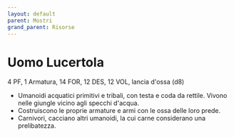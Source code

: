```yaml
---
layout: default
parent: Mostri
grand_parent: Risorse
---
```


# Uomo Lucertola

4 PF, 1 Armatura, 14 FOR, 12 DES, 12 VOL, lancia d'ossa (d8)

- Umanoidi acquatici primitivi e tribali, con testa e coda da rettile. Vivono nelle giungle vicino agli specchi d'acqua.
- Costruiscono le proprie armature e armi con le ossa delle loro prede.
- Carnivori, cacciano altri umanoidi, la cui carne considerano una prelibatezza.